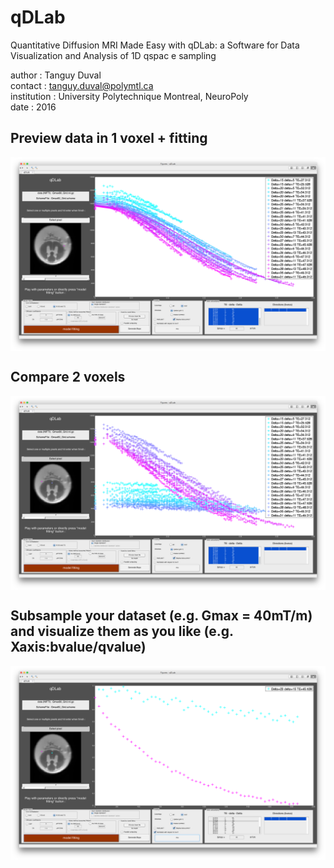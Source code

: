# qDLab
Quantitative Diffusion MRI Made Easy with qDLab: a Software for Data Visualization and Analysis of 1D qspac
e sampling

author : Tanguy Duval    
contact : tanguy.duval@polymtl.ca          
institution : University Polytechnique Montreal, NeuroPoly   
date : 2016 

## Preview data in 1 voxel + fitting
<img src="doc/ScreenShot_1voxelfitting.png" width="800px" align="center" />

## Compare 2 voxels
<img src="doc/ScreenShot_comparison2voxel.png" width="800px" align="center" />

## Subsample your dataset (e.g. Gmax = 40mT/m) and visualize them as you like (e.g. Xaxis:bvalue/qvalue)
<img src="doc/ScreenShot_subsampling_bvalue.png" width="800px" align="center" />


